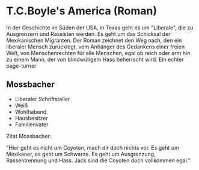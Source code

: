 # T.C.Boyle's America (Roman)

In der Geschichte im Süden der USA, in Texas geht es um "Liberale", die zu Ausgrenzern und Rassisten werden. Es geht um das Schicksal der Mexikanischen Migranten. Der Roman zeichnet den Weg nach, den ein liberaler Mensch zurücklegt, vom Anhänger des Gedankens einer freien Welt, von Menschenrechten für alle Menschen, egal ob reich oder arm hin zu einem Mann, der von blindwütigem Hass beherrscht wird.
Ein echter page-turner  

## Mossbacher
* Liberaler Schriftsteller
* Weiß
* Wohlhabend
* Hausbesitzer
* Familienvater

Zitat Mossbacher:

\"Hier geht es nicht um Coyoten, mach dir doch nichts vor. Es geht um Mexikaner, es geht um Schwarze. Es geht um Ausgrenzung, Rassentrennung und Hass. Jack sind die Coyoten doch vollkommen egal.\"
